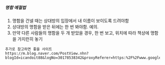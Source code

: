 ##### 명함 예절법

1. 명함을 건넬 때는 상대방의 입장에서 내 이름이 보이도록 드려야함
2. 상대방의 명함을 받은 뒤에는 한 번 봐야함. 예의.
3. 만약 다른 사람들의 명함을 두 개 받았을 경우, 한 번 보고, 위치에 따라 책상에 명함을 가지런히 놓기


```
추가로 참고하면 좋을 사이트
https://m.blog.naver.com/PostView.nhn?blogId=icandoit88&logNo=30178538342&proxyReferer=https:%2F%2Fwww.google.com%2F
```
